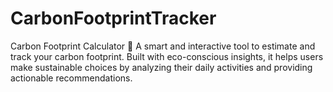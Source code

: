 # CarbonFootprintTracker
Carbon Footprint Calculator 🌱 A smart and interactive tool to estimate and track your carbon footprint. Built with eco-conscious insights, it helps users make sustainable choices by analyzing their daily activities and providing actionable recommendations.
